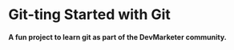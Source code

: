 # Git-ting Started with Git

#### A fun project to learn git as part of the **DevMarketer** community.